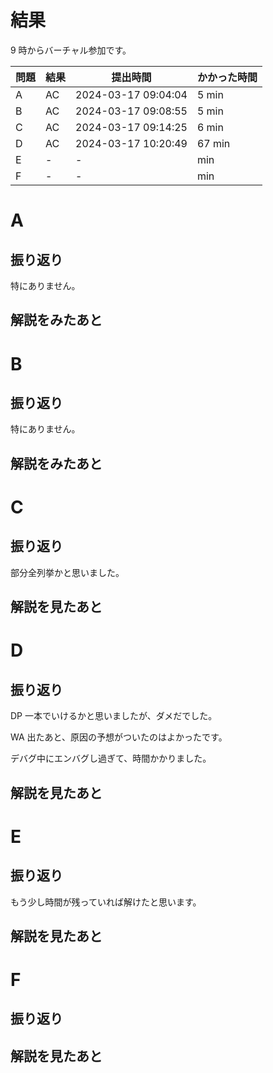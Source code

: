 # 結果

9 時からバーチャル参加です。

| 問題 | 結果 | 提出時間            | かかった時間 |
|------|------|---------------------|--------------|
| A    | AC   | 2024-03-17 09:04:04	| 5 min        |
| B    | AC   | 2024-03-17 09:08:55	| 5 min        |
| C    | AC   | 2024-03-17 09:14:25	| 6 min        |
| D    | AC   | 2024-03-17 10:20:49	| 67 min       |
| E    | -    | -                   |     min      |
| F    | -    | -                   |     min      |

# A

## 振り返り

特にありません。

## 解説をみたあと

# B

## 振り返り

特にありません。

## 解説をみたあと

# C

## 振り返り

部分全列挙かと思いました。

## 解説を見たあと

# D

## 振り返り

DP 一本でいけるかと思いましたが、ダメだでした。

WA 出たあと、原因の予想がついたのはよかったです。

デバグ中にエンバグし過ぎて、時間かかりました。

## 解説を見たあと

# E

## 振り返り

もう少し時間が残っていれば解けたと思います。

## 解説を見たあと

# F

## 振り返り

## 解説を見たあと
